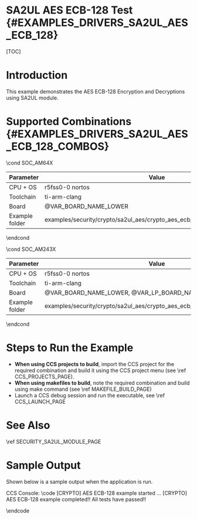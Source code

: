 # SA2UL AES ECB-128 Test {#EXAMPLES_DRIVERS_SA2UL_AES_ECB_128}

[TOC]

# Introduction

This example demonstrates the AES ECB-128 Encryption and Decryptions using SA2UL module.

# Supported Combinations {#EXAMPLES_DRIVERS_SA2UL_AES_ECB_128_COMBOS}

\cond SOC_AM64X

 Parameter      | Value
 ---------------|-----------
 CPU + OS       | r5fss0-0 nortos
 Toolchain      | ti-arm-clang
 Board          | @VAR_BOARD_NAME_LOWER
 Example folder | examples/security/crypto/sa2ul_aes/crypto_aes_ecb_128/crypto_aes_ecb_128.c

\endcond

\cond SOC_AM243X

 Parameter      | Value
 ---------------|-----------
 CPU + OS       | r5fss0-0 nortos
 Toolchain      | ti-arm-clang
 Board          | @VAR_BOARD_NAME_LOWER, @VAR_LP_BOARD_NAME_LOWER
 Example folder | examples/security/crypto/sa2ul_aes/crypto_aes_ecb_128/crypto_aes_ecb_128.c

\endcond

# Steps to Run the Example

- **When using CCS projects to build**, import the CCS project for the required combination
  and build it using the CCS project menu (see \ref CCS_PROJECTS_PAGE).
- **When using makefiles to build**, note the required combination and build using
  make command (see \ref MAKEFILE_BUILD_PAGE)
- Launch a CCS debug session and run the executable, see \ref CCS_LAUNCH_PAGE

# See Also

\ref SECURITY_SA2UL_MODULE_PAGE

# Sample Output

Shown below is a sample output when the application is run.


CCS Console:
\code
[CRYPTO] AES ECB-128 example started ...
[CRYPTO] AES ECB-128 example completed!!
All tests have passed!!

\endcode


